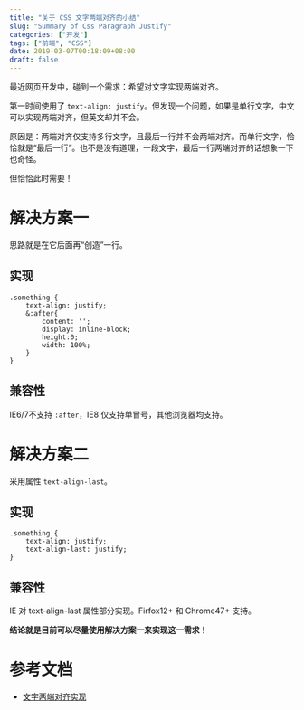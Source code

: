 ```yaml
---
title: "关于 CSS 文字两端对齐的小结"
slug: "Summary of Css Paragraph Justify"
categories: ["开发"]
tags: ["前端", "CSS"]
date: 2019-03-07T00:18:09+08:00
draft: false
---
```


最近网页开发中，碰到一个需求：希望对文字实现两端对齐。

第一时间使用了 ```text-align: justify```。但发现一个问题，如果是单行文字，中文可以实现两端对齐，但英文却并不会。

原因是：两端对齐仅支持多行文字，且最后一行并不会两端对齐。而单行文字，恰恰就是“最后一行”。也不是没有道理，一段文字，最后一行两端对齐的话想象一下也奇怪。

但恰恰此时需要！

# 解决方案一

思路就是在它后面再“创造”一行。

## 实现

```
.something {
    text-align: justify;
    &:after{
        content: '';
        display: inline-block;
        height:0;
        width: 100%;
    }
}
```

## 兼容性

IE6/7不支持 ```:after```，IE8 仅支持单冒号，其他浏览器均支持。

# 解决方案二

采用属性 ```text-align-last```。

## 实现

```
.something {
    text-align: justify;
    text-align-last: justify;
}
```

## 兼容性

IE 对 text-align-last 属性部分实现。Firfox12+ 和 Chrome47+ 支持。

**结论就是目前可以尽量使用解决方案一来实现这一需求！**

# 参考文档

* [文字两端对齐实现](https://www.jianshu.com/p/be28af882e2a)